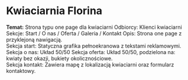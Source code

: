 # Kwiaciarnia Florina

<b>Temat:</b> Strona typu one page dla kwiaciarni 
Odbiorcy: Klienci kwiaciarni 
Sekcje: Start / O nas / Oferta / Galeria / Kontakt 
Opis: Strona one page z przyklejoną nawigacją.  
Sekcja start: Statyczna grafika pełnoekranowa z tekstami reklamowymi.  
Sekcja o nas: Układ 50/50 
Sekcja oferta: Układ 50/50, podzielona na: kwiaty bez okazji, bukiety okolicznościowe.  
Sekcja kontakt: Zawiera mapę z lokalizacją kwiaciarni oraz formularz kontaktowy. 
